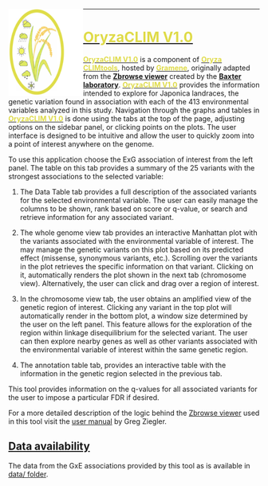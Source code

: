 [<img align="left" width="150" height="175" src="https://github.com/CLIMtools/Oryza_CLIMGeno_Japonica/blob/main/www/Oryza_CLIMGeno_logo.png">](https://gramene.org/CLIMtools/oryza_v1.0/Oryza_CLIMGeno_Japonica/ "Oryza CLIMGeno: Japonica landraces")
****
#  [<span style="color:#DFDB48">OryzaCLIM V1.0</span>](https://gramene.org/CLIMtools/oryza_v1.0/OryzaCLIM/ "OryzaCLIM V1.0")


[**<span style="color:#DFDB48">OryzaCLIM V1.0</span>**](https://gramene.org/CLIMtools/oryza_v1.0/OryzaCLIM/OryzaCLIM-V1//) is a component of [**<span style="color:#DFDB48">Oryza CLIMtools</span>**](https://gramene.org/CLIMtools/oryza_v1.0/), hosted by [**<span style="color:#DFDB48">Gramene</span>**](https://www.gramene.org/), originally adapted from the [**Zbrowse viewer**](http://www.baxterlab.org/untitled-cqi0) created by the [**Baxter laboratory**](http://www.baxterlab.org/). [**<span style="color:#DFDB48">OryzaCLIM V1.0</span>**](https://gramene.org/CLIMtools/oryza_v1.0/OryzaCLIM/OryzaCLIM-V1//) provides the information  intended to explore for Japonica landraces, the genetic variation found in association with each of the 413 environmental variables analyzed in this study.
Navigation through the graphs and tables in [**<span style="color:#DFDB48">OryzaCLIM V1.0</span>**](https://gramene.org/CLIMtools/oryza_v1.0/OryzaCLIM/OryzaCLIM-V1//) is done using the tabs at the top of the page, adjusting options on the sidebar panel, or clicking points on the plots. The user interface is designed to be intuitive and allow the user to quickly zoom into a point of interest anywhere on the genome.

To use this application choose the ExG association of interest from the left panel. The table on this tab provides a summary of the 25 variants with the strongest associations to the selected variable:

1. The Data Table tab provides a full description of the associated variants for the selected environmental variable. The user can easily manage the columns to be shown, rank based on score or q-value, or search and retrieve information for any associated variant.

2. The whole genome view tab provides an interactive Manhattan plot with the variants associated with the environmental variable of interest. The may manage the genetic variants on this plot based on its predicted effect (missense, synonymous variants, etc.). Scrolling over the variants in the plot retrieves the specific information on that variant. Clicking on it, automatically renders the plot shown in the next tab (chromosome view). Alternatively, the user can click and drag over a region of interest.

3. In the chromosome view tab, the user obtains an amplified view of the genetic region of interest. Clicking any variant in the top plot will automatically render in the bottom plot, a window size determined by the user on the left panel. This feature allows for the exploration of the region within linkage disequilibrium for the selected variant. The user can then explore nearby genes as well as other variants associated with the environmental variable of interest within the same genetic region.

4. The annotation table tab, provides an interactive table with the information in the genetic region selected in the previous tab.

This tool provides information on the q-values for all associated variants for the user to impose a particular FDR if desired.

For a more detailed description of the logic behind the [Zbrowse viewer](http://www.baxterlab.org/untitled-cqi0) used in this tool visit the [user manual](http://docs.wixstatic.com/ugd/52737a_2a65d0deb3bd4da2b5c0190c0de343ca.pdf) by Greg Ziegler.


## [Data availability](https://github.com/CLIMtools/ClimGeno/tree/master/data)
The data from the GxE associations provided by this tool as is available in [data/ folder](https://github.com/CLIMtools/CLIMGeno/tree/master/www/config/data). 
